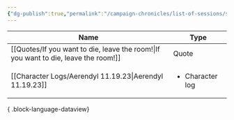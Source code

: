```yaml
---
{"dg-publish":true,"permalink":"/campaign-chronicles/list-of-sessions/session-7/","hideInGraph":true,"tags":["Event"]}
---
```



| Name                                                                                   | Type                            |
| -------------------------------------------------------------------------------------- | ------------------------------- |
| [[Quotes/If you want to die, leave the room!\|If you want to die, leave the room!]] | Quote                           |
| [[Character Logs/Aerendyl 11.19.23\|Aerendyl 11.19.23]]                             | <ul><li>Character log</li></ul> |

{ .block-language-dataview}